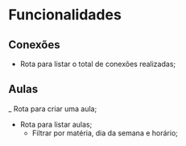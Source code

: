 # Funcionalidades

## Conexões

- Rota para listar o total de conexões realizadas;

## Aulas

_ Rota para criar uma aula;
- Rota para listar aulas;
  - Filtrar por matéria, dia da semana e horário;
